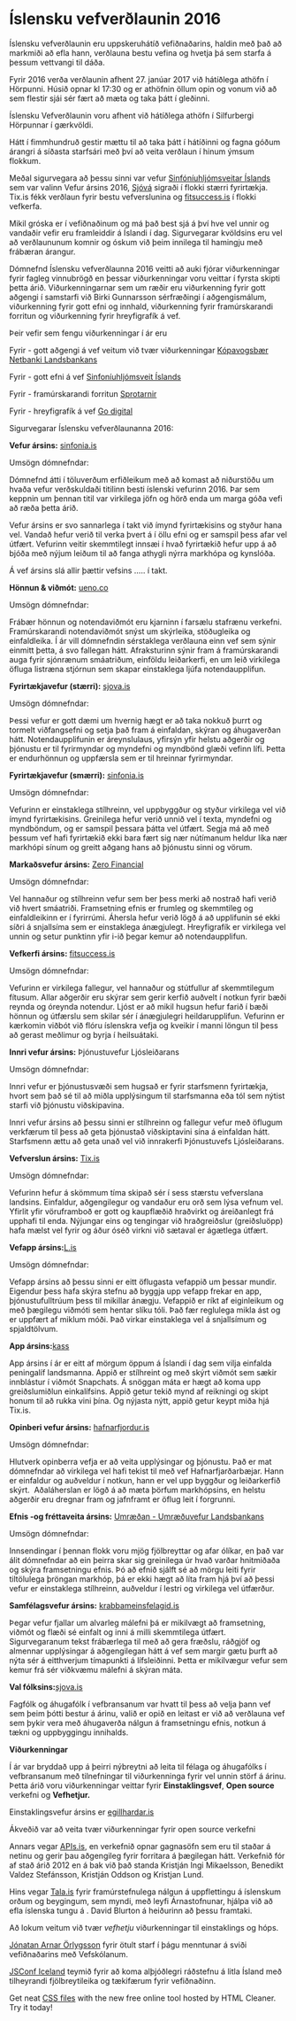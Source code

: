 
# Íslensku vefverðlaunin 2016

Íslensku vefverðlaunin eru uppskeruhátíð vefiðnaðarins, haldin með það að markmiði að efla hann, verðlauna bestu vefina og hvetja þá sem starfa á þessum vettvangi til dáða.

Fyrir 2016 verða verðlaunin afhent 27. janúar 2017 við hátíðlega athöfn í Hörpunni. Húsið opnar kl 17:30 og er athöfnin öllum opin og vonum við að sem flestir sjái sér fært að mæta og taka þátt í gleðinni.


Íslensku Vefverðlaunin voru afhent við hátíðlega athöfn í Silfurbergi Hörpunnar í gærkvöldi.

Hátt í fimmhundruð gestir mættu til að taka þátt í hátíðinni og fagna góðum árangri á síðasta starfsári með því að veita verðlaun í hinum ýmsum flokkum.

Meðal sigurvegara að þessu sinni var vefur [Sinfóníuhljómsveitar Íslands](http://sinfonia/) sem var valinn Vefur ársins 2016, [Sjóvá](http://sjova.is/) sigraði í flokki stærri fyrirtækja. Tix.is fékk verðlaun fyrir bestu vefverslunina og [fitsuccess.is](http://fitsuccess.is/) í flokki vefkerfa.

Mikil gróska er í vefiðnaðinum og má það best sjá á því hve vel unnir og vandaðir vefir eru framleiddir á Íslandi í dag. Sigurvegarar kvöldsins eru vel að verðlaununum komnir og óskum við þeim innilega til hamingju með frábæran árangur.

Dómnefnd Íslensku vefverðlaunna 2016 veitti að auki fjórar viðurkenningar fyrir fagleg vinnubrögð en þessar viðurkenningar voru veittar í fyrsta skipti þetta árið. Viðurkenningarnar sem um ræðir eru viðurkenning fyrir gott aðgengi í samstarfi við Birki Gunnarsson sérfræðingi í aðgengismálum, viðurkenning fyrir gott efni og innhald, viðurkenning fyrir framúrskarandi forritun og viðurkenning fyrir hreyfigrafík á vef.

Þeir vefir sem fengu viðurkenningar í ár eru

Fyrir - gott aðgengi á vef veitum við tvær viðurkenningar
[Kópavogsbær](http://www.kopavogur.is/)
[Netbanki Landsbankans](https://l.is/Login.aspx)

Fyrir - gott efni á vef
[Sinfoníuhljómsveit Íslands](sinfonia.is)

Fyrir - framúrskarandi forritun
[Sprotarnir](https://www.landsbankinn.is/einstaklingar/vildarthjonusta/sprotarnir/sprota-app/)

Fyrir - hreyfigrafík á vef
[Go digital](https://2016.godigital.is/)

Sigurvegarar Íslensku vefverðlaunanna 2016:

**Vefur ársins:** [sinfonia.is](http://sinfonia.is/)

Umsögn dómnefndar:

Dómnefnd átti í töluverðum erfiðleikum með að komast að niðurstöðu um hvaða vefur verðskuldaði titilinn besti íslenski vefurinn 2016\. Þar sem keppnin um þennan titil var virkilega jöfn og hörð enda um marga góða vefi að ræða þetta árið.

Vefur ársins er svo sannarlega í takt við ímynd fyrirtækisins og styður hana vel. Vandað hefur verið til verka þvert á í öllu efni og er samspil þess afar vel útfært. Vefurinn veitir skemmtilegt innsæi í hvað fyrirtækið hefur upp á að bjóða með nýjum leiðum til að fanga athygli nýrra markhópa og kynslóða.

Á vef ársins slá allir þættir vefsins ….. í takt.

**Hönnun & viðmót:** [ueno.co](http://ueno.co/)

Umsögn dómnefndar:

Frábær hönnun og notendaviðmót eru kjarninn í farsælu stafrænu verkefni. Framúrskarandi notendaviðmót snýst um skýrleika, stöðugleika og einfaldleika. Í ár vill dómnefndin sérstaklega verðlauna einn vef sem sýnir einmitt þetta, á svo fallegan hátt. Afraksturinn sýnir fram á framúrskarandi auga fyrir sjónrænum smáatriðum, einföldu leiðarkerfi, en um leið virkilega öfluga listræna stjórnun sem skapar einstaklega ljúfa notendaupplifun.

**Fyrirtækjavefur (stærri):** [sjova.is](http://sjova.is/)

Umsögn dómnefndar:

Þessi vefur er gott dæmi um hvernig hægt er að taka nokkuð þurrt og tormelt viðfangsefni og setja það fram á einfaldan, skýran og áhugaverðan hátt. Notendaupplifunin er áreynslulaus, yfirsýn yfir helstu aðgerðir og þjónustu er til fyrirmyndar og myndefni og myndbönd glæði vefinn lífi. Þetta er endurhönnun og uppfærsla sem er til hreinnar fyrirmyndar.

**Fyrirtækjavefur (smærri):** [sinfonia.is](http://sinfonia.is/)

Umsögn dómnefndar:

Vefurinn er einstaklega stílhreinn, vel uppbyggður og styður virkilega vel við ímynd fyrirtækisins. Greinilega hefur verið unnið vel í texta, myndefni og myndböndum, og er samspil þessara þátta vel útfært. Segja má að með þessum vef hafi fyrirtækið ekki bara fært sig nær nútímanum heldur líka nær markhópi sínum og greitt aðgang hans að þjónustu sinni og vörum.

**Markaðsvefur ársins:** [Zero Financial](https://zerofinancial.com/)

Umsögn dómnefndar:

Vel hannaður og stílhreinn vefur sem ber þess merki að nostrað hafi verið við hvert smáatriði. Framsetning efnis er frumleg og skemmtileg og einfaldleikinn er í fyrirrúmi. Áhersla hefur verið lögð á að upplifunin sé ekki síðri á snjallsíma sem er einstaklega ánægjulegt. Hreyfigrafík er virkilega vel unnin og setur punktinn yfir i-ið þegar kemur að notendaupplifun.

**Vefkerfi ársins:** [fitsuccess.is](http://fitsuccess.is/)

Umsögn dómnefndar:

Vefurinn er virkilega fallegur, vel hannaður og stútfullur af skemmtilegum fítusum. Allar aðgerðir eru skýrar sem gerir kerfið auðvelt í notkun fyrir bæði reynda og óreynda notendur. Ljóst er að mikil hugsun hefur farið í bæði hönnun og útfærslu sem skilar sér í ánægjulegri heildarupplifun. Vefurinn er kærkomin viðbót við flóru íslenskra vefja og kveikir í manni löngun til þess að gerast meðlimur og byrja í heilsuátaki.

**Innri vefur ársins:** Þjónustuvefur Ljósleiðarans

Umsögn dómnefndar:

Innri vefur er þjónustusvæði sem hugsað er fyrir starfsmenn fyrirtækja, hvort sem það sé til að miðla upplýsingum til starfsmanna eða tól sem nýtist starfi við þjónustu viðskipavina.

Innri vefur ársins að þessu sinni er stílhreinn og fallegur vefur með öflugum verkfærum til þess að geta þjónustað viðskiptavini sína á einfaldan hátt. Starfsmenn ættu að geta unað vel við innrakerfi Þjónustuvefs Ljósleiðarans.

**Vefverslun ársins:** [Tix.is](http://tix.is/)

Umsögn dómnefndar:

Vefurinn hefur á skömmum tíma skipað sér í sess stærstu vefverslana landsins. Einfaldur, aðgengilegur og vandaður eru orð sem lýsa vefnum vel. Yfirlit yfir vöruframboð er gott og kaupflæðið hraðvirkt og áreiðanlegt frá upphafi til enda. Nýjungar eins og tengingar við hraðgreiðslur (greiðsluöpp) hafa mælst vel fyrir og áður óséð virkni við sætaval er ágætlega útfært.

**Vefapp ársins:**[L.is](http://l.is/)

Umsögn dómnefndar:

Vefapp ársins að þessu sinni er eitt öflugasta vefappið um þessar mundir. Eigendur þess hafa skýra stefnu að byggja upp vefapp frekar en app, þjónustufulltrúum þess til mikillar ánægju. Vefappið er ríkt af eiginleikum og með þægilegu viðmóti sem hentar slíku tóli. Það fær reglulega mikla ást og er uppfært af miklum móði. Það virkar einstaklega vel á snjallsímum og spjaldtölvum.

**App ársins:**[kass](http://kass.is/)

App ársins í ár er eitt af mörgum öppum á Íslandi í dag sem vilja einfalda peningalíf landsmanna. Appið er stílhreint og með skýrt viðmót sem sækir innblástur í viðmót Snapchats. Á snöggan máta er hægt að koma upp greiðslumiðlun einkalífsins. Appið getur tekið mynd af reikningi og skipt honum til að rukka vini þína. Og nýjasta nýtt, appið getur keypt miða hjá Tix.is.

**Opinberi vefur ársins:** [hafnarfjordur.is](http://hafnarfjordur.is/)

Umsögn dómnefndar:

Hlutverk opinberra vefja er að veita upplýsingar og þjónustu. Það er mat dómnefndar að virkilega vel hafi tekist til með vef Hafnarfjarðarbæjar. Hann er einfaldur og auðveldur í notkun, hann er vel upp byggður og leiðarkerfið skýrt.  Aðaláherslan er lögð á að mæta þörfum markhópsins, en helstu aðgerðir eru dregnar fram og jafnframt er öflug leit í forgrunni.

**Efnis -og fréttaveita ársins:** [Umræðan - Umræðuvefur Landsbankans](https://umraedan.landsbankinn.is/)

Umsögn dómnefndar:

Innsendingar í þennan flokk voru mjög fjölbreyttar og afar ólíkar, en það var álit dómnefndar að ein þeirra skar sig greinilega úr hvað varðar hnitmiðaða og skýra framsetningu efnis. Þó að efnið sjálft sé að mörgu leiti fyrir tiltölulega þröngan markhóp, þá er ekki hægt að líta fram hjá því að þessi vefur er einstaklega stílhreinn, auðveldur í lestri og virkilega vel útfærður.

**Samfélagsvefur ársins:** [krabbameinsfelagid.is](http://krabbameinsfelagid.is/)

Þegar vefur fjallar um alvarleg málefni þá er mikilvægt að framsetning, viðmót og flæði sé einfalt og inni á milli skemmtilega útfært. Sigurvegaranum tekst frábærlega til með að gera fræðslu, ráðgjöf og almennar upplýsingar á aðgengilegan hátt á vef sem margir gætu þurft að nýta sér á eitthverjum tímapunkti á lífsleiðinni. Þetta er mikilvægur vefur sem kemur frá sér viðkvæmu málefni á skýran máta.

**Val fólksins:**[sjova.is](http://sjova.is/)

Fagfólk og áhugafólk í vefbransanum var hvatt til þess að velja þann vef sem þeim þótti bestur á árinu, valið er opið en leitast er við að verðlauna vef sem þykir vera með áhugaverða nálgun á framsetningu efnis, notkun á tækni og uppbyggingu innihalds.

**Viðurkenningar**

Í ár var bryddað upp á þeirri nýbreytni að leita til félaga og áhugafólks í vefbransanum með tilnefningar til viðurkenninga fyrir vel unnin störf á árinu. Þetta árið voru viðurkenningar veittar fyrir **Einstaklingsvef**, **Open source** verkefni og **Vefhetjur.**

Einstaklingsvefur ársins er [egillhardar.is](http://egillhardar.is/)

Ákveðið var að veita tvær viðurkenningar fyrir open source verkefni

Annars vegar [APIs.is](http://apis.is/), en verkefnið opnar gagnasöfn sem eru til staðar á netinu og gerir þau aðgengileg fyrir forritara á þægilegan hátt. Verkefnið fór af stað árið 2012 en á bak við það standa Kristján Ingi Mikaelsson, Benedikt Valdez Stefánsson, Kristján Oddson og Kristjan Lund.

Hins vegar [Tala.is](http://tala.is/) fyrir framúrstefnulega nálgun á uppflettingu á íslenskum orðum og beygingum, sem myndi, með leyfi Árnastofnunar, hjálpa við að efla íslenska tungu á . David Blurton á heiðurinn að þessu framtaki.

Að lokum veitum við tvær _vefhetju_ viðurkenningar til einstaklings og hóps.

[Jónatan Arnar Örlygsson](https://www.facebook.com/jonatan.orlygsson?fref=ts) fyrir ötult starf í þágu menntunar á sviði vefiðnaðarins með Vefskólanum.

[JSConf Iceland](https://www.facebook.com/jsconfis/?fref=ts) teymið fyrir að koma alþjóðlegri ráðstefnu á litla Ísland með tilheyrandi fjölbreytileika og tækifærum fyrir vefiðnaðinn.

Get neat [CSS files](https://html-cleaner.com/css/) with the new free online tool hosted by HTML Cleaner. Try it today!

